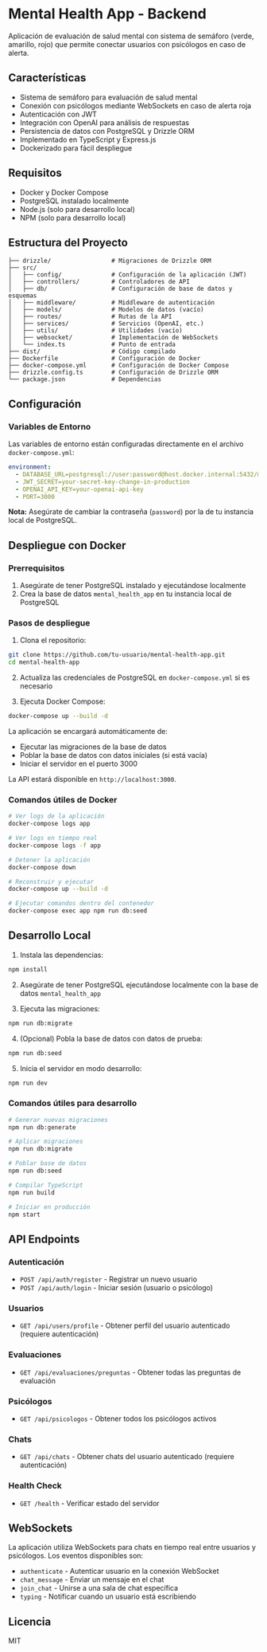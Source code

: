 # Mental Health App - Backend

Aplicación de evaluación de salud mental con sistema de semáforo (verde, amarillo, rojo) que permite conectar usuarios con psicólogos en caso de alerta.

## Características

- Sistema de semáforo para evaluación de salud mental
- Conexión con psicólogos mediante WebSockets en caso de alerta roja
- Autenticación con JWT
- Integración con OpenAI para análisis de respuestas
- Persistencia de datos con PostgreSQL y Drizzle ORM
- Implementado en TypeScript y Express.js
- Dockerizado para fácil despliegue

## Requisitos

- Docker y Docker Compose
- PostgreSQL instalado localmente
- Node.js (solo para desarrollo local)
- NPM (solo para desarrollo local)

## Estructura del Proyecto

```
├── drizzle/                 # Migraciones de Drizzle ORM
├── src/
│   ├── config/              # Configuración de la aplicación (JWT)
│   ├── controllers/         # Controladores de API
│   ├── db/                  # Configuración de base de datos y esquemas
│   ├── middleware/          # Middleware de autenticación
│   ├── models/              # Modelos de datos (vacío)
│   ├── routes/              # Rutas de la API
│   ├── services/            # Servicios (OpenAI, etc.)
│   ├── utils/               # Utilidades (vacío)
│   ├── websocket/           # Implementación de WebSockets
│   └── index.ts             # Punto de entrada
├── dist/                    # Código compilado
├── Dockerfile               # Configuración de Docker
├── docker-compose.yml       # Configuración de Docker Compose
├── drizzle.config.ts        # Configuración de Drizzle ORM
└── package.json             # Dependencias
```

## Configuración

### Variables de Entorno

Las variables de entorno están configuradas directamente en el archivo `docker-compose.yml`:

```yaml
environment:
  - DATABASE_URL=postgresql://user:password@host.docker.internal:5432/mental_health_app
  - JWT_SECRET=your-secret-key-change-in-production
  - OPENAI_API_KEY=your-openai-api-key
  - PORT=3000
```

**Nota:** Asegúrate de cambiar la contraseña (`password`) por la de tu instancia local de PostgreSQL.

## Despliegue con Docker

### Prerrequisitos

1. Asegúrate de tener PostgreSQL instalado y ejecutándose localmente
2. Crea la base de datos `mental_health_app` en tu instancia local de PostgreSQL

### Pasos de despliegue

1. Clona el repositorio:

```bash
git clone https://github.com/tu-usuario/mental-health-app.git
cd mental-health-app
```

2. Actualiza las credenciales de PostgreSQL en `docker-compose.yml` si es necesario

3. Ejecuta Docker Compose:

```bash
docker-compose up --build -d
```

La aplicación se encargará automáticamente de:
- Ejecutar las migraciones de la base de datos
- Poblar la base de datos con datos iniciales (si está vacía)
- Iniciar el servidor en el puerto 3000

La API estará disponible en `http://localhost:3000`.

### Comandos útiles de Docker

```bash
# Ver logs de la aplicación
docker-compose logs app

# Ver logs en tiempo real
docker-compose logs -f app

# Detener la aplicación
docker-compose down

# Reconstruir y ejecutar
docker-compose up --build -d

# Ejecutar comandos dentro del contenedor
docker-compose exec app npm run db:seed
```

## Desarrollo Local

1. Instala las dependencias:

```bash
npm install
```

2. Asegúrate de tener PostgreSQL ejecutándose localmente con la base de datos `mental_health_app`

3. Ejecuta las migraciones:

```bash
npm run db:migrate
```

4. (Opcional) Pobla la base de datos con datos de prueba:

```bash
npm run db:seed
```

5. Inicia el servidor en modo desarrollo:

```bash
npm run dev
```

### Comandos útiles para desarrollo

```bash
# Generar nuevas migraciones
npm run db:generate

# Aplicar migraciones
npm run db:migrate

# Poblar base de datos
npm run db:seed

# Compilar TypeScript
npm run build

# Iniciar en producción
npm start
```

## API Endpoints

### Autenticación
- `POST /api/auth/register` - Registrar un nuevo usuario
- `POST /api/auth/login` - Iniciar sesión (usuario o psicólogo)

### Usuarios
- `GET /api/users/profile` - Obtener perfil del usuario autenticado (requiere autenticación)

### Evaluaciones
- `GET /api/evaluaciones/preguntas` - Obtener todas las preguntas de evaluación

### Psicólogos
- `GET /api/psicologos` - Obtener todos los psicólogos activos

### Chats
- `GET /api/chats` - Obtener chats del usuario autenticado (requiere autenticación)

### Health Check
- `GET /health` - Verificar estado del servidor

## WebSockets

La aplicación utiliza WebSockets para chats en tiempo real entre usuarios y psicólogos. Los eventos disponibles son:

- `authenticate` - Autenticar usuario en la conexión WebSocket
- `chat_message` - Enviar un mensaje en el chat
- `join_chat` - Unirse a una sala de chat específica
- `typing` - Notificar cuando un usuario está escribiendo

## Licencia

MIT 